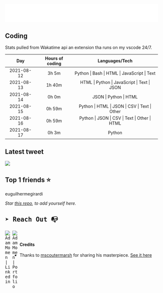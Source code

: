 
![test image size](/assets/welcome_message.gif)

## Coding
Stats pulled from Wakatime api an extension tha runs on my vscode 24/7.

|Day|Hours of coding|Languages/Tech|
|:-:|:-:|:-:|
|2021-08-12|3h 5m|Python &#124; Bash &#124; HTML &#124; JavaScript &#124; Text|
|2021-08-13|1h 40m|HTML &#124; Python &#124; JavaScript &#124; Text &#124; JSON|
|2021-08-14|0h 0m|JSON &#124; Python &#124; HTML|
|2021-08-15|0h 59m|Python &#124; HTML &#124; JSON &#124; CSV &#124; Text &#124; Other|
|2021-08-16|0h 59m|Python &#124; JSON &#124; CSV &#124; Text &#124; Other &#124; HTML|
|2021-08-17|0h 3m|Python|

## Latest tweet
[<img src="<tweet-image-url>" width="400">](<tweet-url>)

## Top 1 friends ⭐️
euguilhermegirardi

*Star [this repo](https://github.com/AdamMomen/AdamMomen), to add yourself here.*


<samp>

## ➤ Reach Out :mailbox_with_no_mail:

>
  <a href="https://www.linkedin.com/in/adam-momen-99596275/">
     <img align="left" alt="Adam Momen | Linkedin" width="24px" src="./assets/Linkedin.svg" />
   </a>

   <a href="https://adammomen.com/">
     <img align="left" alt="Adam Momen | Portfolio" width="24px" src="./assets/web.svg" />
   </a>

</samp>

<br>

#### Credits
* Thanks to [mscoutermarsh](https://github.com/mscoutermarsh) for sharing his masterpiece. [See it here](https://github.com/mscoutermarsh/mscoutermarsh)